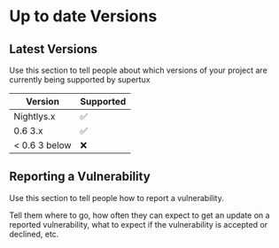 # Up to date Versions

## Latest Versions

Use this section to tell people about which versions of your project are
currently being supported by supertux

| Version | Supported          |
| ------- | ------------------ |
|   Nightlys.x   | :white_check_mark: |
| 0.6 3.x   | :white_check_mark: |
| < 0.6 3 below   | :x:                |

## Reporting a Vulnerability

Use this section to tell people how to report a vulnerability.

Tell them where to go, how often they can expect to get an update on a
reported vulnerability, what to expect if the vulnerability is accepted or
declined, etc.

